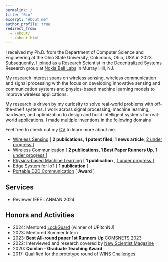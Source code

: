 ```yaml
---
permalink: /
title: "Bio"
excerpt: "About me"
author_profile: true
redirect_from: 
  - /about/
  - /about.html
---
```


I received my Ph.D. from the Department of Computer Science and Engineering at the Ohio State University, Columbus, Ohio, USA in 2023. Subsequently, I joined as a Research Scientist in the Decentralized Systems Research group at [Nokia Bell Labs](https://www.bell-labs.com/about/researcher-profiles/avishek-1-banerjee/) in Murray Hill, NJ.

My research interest spans on wireless sensing, wireless communication and signal processing with the focus on developing innovative sensing and communication systems and physics-based machine learning models to improve wireless applications.


My research is driven by my curiosity to solve real-world problems with off-the-shelf systems. I work across signal processing, machine learning, hardware, and optimization to design and build intelligent systems for real-world applications. I made multiple inventions in the following domains

Feel free to check out my [CV](https://avishek3.github.io/cv/) to learn more about me.

- <ins>Wireless Sensing</ins> [ **2 publications, 1 patent filed, 1 news article**, <ins> 2 under progress </ins> ]
- <ins>Wireless Communication</ins> [ **2 publications, 1 Best Paper Runners Up**, <ins> 1 under progress </ins> ]
- <ins>Physics-based Machine Learning</ins> [ **1 publication** , <ins> 1 under progress </ins>]
- <ins>Edge System for IoT</ins> [ **1 publication** ]
- <ins>Portable D2D Communication</ins> [ **Award** ]

## Services
- Reviewer IEEE LANMAN 2024

## Honors and Activities

- 2024: Mentored [LockGuard](https://www.homeguard.biz/) (winner of UPitchNJ)<br>
- 2023: Mentored Summer Intern<br>
- 2023: <b>Best All-round paper 1st Runners Up</b> [COMSNETS 2023](https://www.comsnets.org/)<br>
- 2022: Interviewed and research covered by [New Scientist Magazine](https://www.newscientist.com/)<br>
- 2020: <b>Quinlan – Graduate Teaching Award</b><br>
- 2017: Qualified for the prototype round of [WINS Challenges](https://wirelesschallenge.mozilla.org/) <br>



